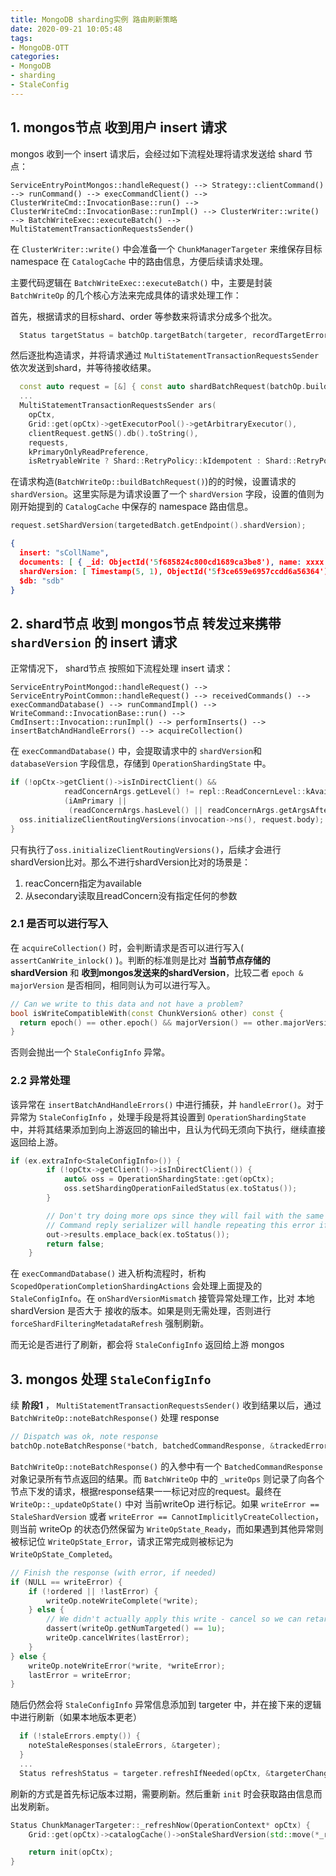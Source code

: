 ```yaml
---
title: MongoDB sharding实例 路由刷新策略
date: 2020-09-21 10:05:48
tags:
- MongoDB-OTT
categories:
- MongoDB
- sharding
- StaleConfig
---
```


## 1. mongos节点 收到用户 insert 请求

mongos 收到一个 insert 请求后，会经过如下流程处理将请求发送给 shard 节点：

```
ServiceEntryPointMongos::handleRequest() --> Strategy::clientCommand() --> runCommand() --> execCommandClient() --> ClusterWriteCmd::InvocationBase::run() --> ClusterWriteCmd::InvocationBase::runImpl() --> ClusterWriter::write() --> BatchWriteExec::executeBatch() --> MultiStatementTransactionRequestsSender()
```

在 `ClusterWriter::write()` 中会准备一个 `ChunkManagerTargeter` 来维保存目标 namespace 在 `CatalogCache` 中的路由信息，方便后续请求处理。

主要代码逻辑在 `BatchWriteExec::executeBatch()` 中，主要是封装 `BatchWriteOp` 的几个核心方法来完成具体的请求处理工作：

首先，根据请求的目标shard、order 等参数来将请求分成多个批次。

```c++
  Status targetStatus = batchOp.targetBatch(targeter, recordTargetErrors, &childBatches);
```

然后逐批构造请求，并将请求通过 `MultiStatementTransactionRequestsSender` 依次发送到shard，并等待接收结果。

```c++
  const auto request = [&] { const auto shardBatchRequest(batchOp.buildBatchRequest(*nextBatch));
  ...
  MultiStatementTransactionRequestsSender ars(
    opCtx,
    Grid::get(opCtx)->getExecutorPool()->getArbitraryExecutor(),
    clientRequest.getNS().db().toString(),
    requests,
    kPrimaryOnlyReadPreference,
    isRetryableWrite ? Shard::RetryPolicy::kIdempotent : Shard::RetryPolicy::kNoRetry);
```



在请求构造(`BatchWriteOp::buildBatchRequest()`)的的时候，设置请求的 `shardVersion`。这里实际是为请求设置了一个 `shardVersion` 字段，设置的值则为刚开始提到的 `CatalogCache` 中保存的 namespace 路由信息。

```c++
request.setShardVersion(targetedBatch.getEndpoint().shardVersion);
```



```json
{ 
  insert: "sCollName", 
  documents: [ { _id: ObjectId('5f685824c800cd1689ca3be8'), name: xxxx } ], 
  shardVersion: [ Timestamp(5, 1), ObjectId('5f3ce659e6957ccdd6a56364') ], 
  $db: "sdb"
}
```



## 2. shard节点 收到 mongos节点 转发过来携带 `shardVersion` 的 insert 请求

正常情况下， shard节点 按照如下流程处理 insert 请求：

```
ServiceEntryPointMongod::handleRequest() --> ServiceEntryPointCommon::handleRequest() --> receivedCommands() --> execCommandDatabase() --> runCommandImpl() --> WriteCommand::InvocationBase::run() --> CmdInsert::Invocation::runImpl() --> performInserts() --> insertBatchAndHandleErrors() --> acquireCollection()
```



在 `execCommandDatabase()` 中，会提取请求中的 `shardVersion`和`databaseVersion` 字段信息，存储到 `OperationShardingState` 中。

```c++
if (!opCtx->getClient()->isInDirectClient() &&
            readConcernArgs.getLevel() != repl::ReadConcernLevel::kAvailableReadConcern &&
            (iAmPrimary ||
             (readConcernArgs.hasLevel() || readConcernArgs.getArgsAfterClusterTime()))) {
  oss.initializeClientRoutingVersions(invocation->ns(), request.body);
}
```



只有执行了`oss.initializeClientRoutingVersions()`，后续才会进行shardVersion比对。那么不进行shardVersion比对的场景是：

1. reacConcern指定为available
2. 从secondary读取且readConcern没有指定任何的参数

### 2.1 是否可以进行写入

在 `acquireCollection()` 时，会判断请求是否可以进行写入( `assertCanWrite_inlock()` )。判断的标准则是比对 **当前节点存储的shardVersion** 和 **收到mongos发送来的shardVersion**，比较二者 `epoch & majorVersion` 是否相同，相同则认为可以进行写入。

```c++
// Can we write to this data and not have a problem?
bool isWriteCompatibleWith(const ChunkVersion& other) const {
  return epoch() == other.epoch() && majorVersion() == other.majorVersion();
}
```

否则会抛出一个 `StaleConfigInfo` 异常。

### 2.2 异常处理

该异常在 `insertBatchAndHandleErrors()` 中进行捕获，并 `handleError()`。对于异常为 `StaleConfigInfo` ，处理手段是将其设置到 `OperationShardingState` 中，并将其结果添加到向上游返回的输出中，且认为代码无须向下执行，继续直接返回给上游。

```c++
if (ex.extraInfo<StaleConfigInfo>()) {
        if (!opCtx->getClient()->isInDirectClient()) {
            auto& oss = OperationShardingState::get(opCtx);
            oss.setShardingOperationFailedStatus(ex.toStatus());
        }

        // Don't try doing more ops since they will fail with the same error.
        // Command reply serializer will handle repeating this error if needed.
        out->results.emplace_back(ex.toStatus());
        return false;
    }
```



在 `execCommandDatabase()` 进入析构流程时，析构 `ScopedOperationCompletionShardingActions` 会处理上面提及的 `StaleConfigInfo`。在 `onShardVersionMismatch` 接管异常处理工作，比对 本地shardVersion 是否大于 接收的版本。如果是则无需处理，否则进行 `forceShardFilteringMetadataRefresh` 强制刷新。



而无论是否进行了刷新，都会将 `StaleConfigInfo` 返回给上游 mongos



## 3. mongos 处理 `StaleConfigInfo`

续 **阶段1** ， `MultiStatementTransactionRequestsSender()` 收到结果以后，通过 `BatchWriteOp::noteBatchResponse()` 处理 response

```c++
// Dispatch was ok, note response
batchOp.noteBatchResponse(*batch, batchedCommandResponse, &trackedErrors);
```



`BatchWriteOp::noteBatchResponse()` 的入参中有一个 `BatchedCommandResponse` 对象记录所有节点返回的结果。而 `BatchWriteOp` 中的 `_writeOps` 则记录了向各个节点下发的请求，根据response结果一一标记对应的request。最终在 `WriteOp::_updateOpState()` 中对 当前writeOp 进行标记。如果 `writeError == StaleShardVersion` 或者 `writeError == CannotImplicitlyCreateCollection`，则当前 writeOp 的状态仍然保留为 `WriteOpState_Ready`，而如果遇到其他异常则被标记位 `WriteOpState_Error`，请求正常完成则被标记为 `WriteOpState_Completed`。

```c++
// Finish the response (with error, if needed)
if (NULL == writeError) {
    if (!ordered || !lastError) {
        writeOp.noteWriteComplete(*write);
    } else {
        // We didn't actually apply this write - cancel so we can retarget
        dassert(writeOp.getNumTargeted() == 1u);
        writeOp.cancelWrites(lastError);
    }
} else {
    writeOp.noteWriteError(*write, *writeError);
    lastError = writeError;
}
```



随后仍然会将 `StaleConfigInfo` 异常信息添加到 targeter 中，并在接下来的逻辑中进行刷新（如果本地版本更老）

```c++
  if (!staleErrors.empty()) {
    noteStaleResponses(staleErrors, &targeter);
  }
  ...
  Status refreshStatus = targeter.refreshIfNeeded(opCtx, &targeterChanged);
```



刷新的方式是首先标记版本过期，需要刷新。然后重新 `init` 时会获取路由信息而出发刷新。

```c++
Status ChunkManagerTargeter::_refreshNow(OperationContext* opCtx) {
    Grid::get(opCtx)->catalogCache()->onStaleShardVersion(std::move(*_routingInfo));

    return init(opCtx);
}
```

